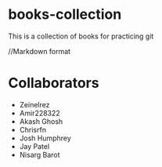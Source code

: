 # books-collection
This is a collection of books for practicing git

//Markdown format 

# Collaborators 
* Zeinelrez
* Amir228322
* Akash Ghosh
* Chrisrfn
* Josh Humphrey
* Jay Patel
* Nisarg Barot
